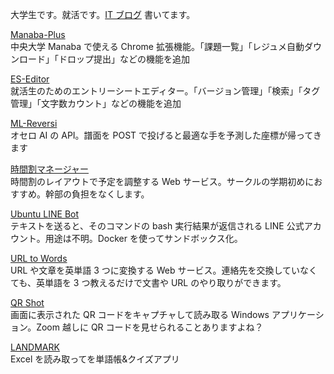 大学生です。就活です。[IT ブログ](https://kajindowsxp.com/)   書いてます。

[Manaba-Plus](https://chrome.google.com/webstore/detail/manaba-plus/aeidkdokanbhoefbgaadaicdmggdeegf?hl=ja)  
中央大学 Manaba で使える Chrome 拡張機能。「課題一覧」「レジュメ自動ダウンロード」「ドロップ提出」などの機能を追加

[ES-Editor](https://es-editor.kajindowsxp.com/)  
就活生のためのエントリーシートエディター。「バージョン管理」「検索」「タグ管理」「文字数カウント」などの機能を追加

[ML-Reversi](https://kajindowsxp.com/ml-reversi/)  
オセロ AI の API。譜面を POST で投げると最適な手を予測した座標が帰ってきます

[時間割マネージャー](https://ttmanager.kajindowsxp.com/)  
時間割のレイアウトで予定を調整する Web サービス。サークルの学期初めにおすすめ。幹部の負担をなくします。

[Ubuntu LINE Bot](https://line.me/R/ti/p/%40114gaerp)  
テキストを送ると、そのコマンドの bash 実行結果が返信される LINE 公式アカウント。用途は不明。Docker を使ってサンドボックス化。

[URL to Words](https://urltowords.kajindowsxp.com/)  
URL や文章を英単語 3 つに変換する Web サービス。連絡先を交換していなくても、英単語を 3 つ教えるだけで文書や URL のやり取りができます。

[QR Shot](https://kajindowsxp.com/qr-shot/)  
画面に表示された QR コードをキャプチャして読み取る Windows アプリケーション。Zoom 越しに QR コードを見せられることありますよね？

[LANDMARK](https://kajindowsxp.com/landmark2/)  
Excel を読み取ってを単語帳&クイズアプリ

<!--
**kajikentaro/kajikentaro** is a ✨ _special_ ✨ repository because its `README.md` (this file)     appears on your GitHub profile.

Here are some ideas to get you started:

- 🔭 I’m currently working on ...
- 🌱 I’m currently learning ...
- 👯 I’m looking to collaborate on ...
- 🤔 I’m looking for help with ...
- 💬 Ask me about ...
- 📫 How to reach me: ...
- 😄 Pronouns: ...
- ⚡ Fun fact: ...
-->
